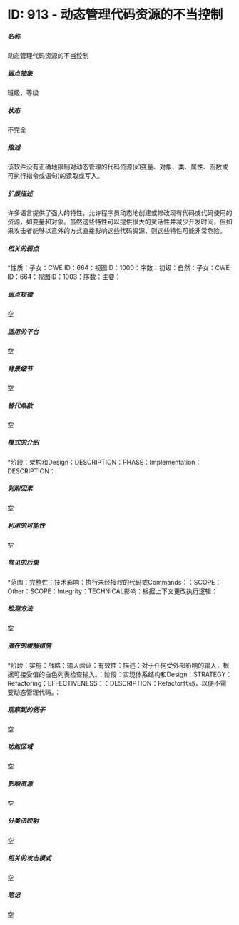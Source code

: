 # ID: 913 - 动态管理代码资源的不当控制
<h5>名称</h5>动态管理代码资源的不当控制
<h5>弱点抽象</h5>班级，等级
<h5>状态</h5>不完全
<h5>描述</h5>该软件没有正确地限制对动态管理的代码资源(如变量、对象、类、属性、函数或可执行指令或语句)的读取或写入。
<h5>扩展描述</h5>许多语言提供了强大的特性，允许程序员动态地创建或修改现有代码或代码使用的资源，如变量和对象。虽然这些特性可以提供很大的灵活性并减少开发时间，但如果攻击者能够以意外的方式直接影响这些代码资源，则这些特性可能非常危险。
<h5>相关的弱点</h5>*性质：子女：CWE ID：664：视图ID：1000：序数：初级：自然：子女：CWE ID：664：视图ID：1003：序数：主要：
<h5>弱点规律</h5>空
<h5>适用的平台</h5>空
<h5>背景细节</h5>空
<h5>替代条款</h5>空
<h5>模式的介绍</h5>*阶段：架构和Design：DESCRIPTION：PHASE：Implementation：DESCRIPTION：
<h5>剥削因素</h5>空
<h5>利用的可能性</h5>空
<h5>常见的后果</h5>*范围：完整性：技术影响：执行未经授权的代码或Commands：：SCOPE：Other：SCOPE：Integrity：TECHNICAL影响：根据上下文更改执行逻辑：
<h5>检测方法</h5>空
<h5>潜在的缓解措施</h5>*阶段：实施：战略：输入验证：有效性：描述：对于任何受外部影响的输入，根据可接受值的白色列表检查输入。：阶段：实现体系结构和Design：STRATEGY：Refactoring：EFFECTIVENESS：：DESCRIPTION：Refactor代码，以便不需要动态管理代码。：
<h5>观察到的例子</h5>空
<h5>功能区域</h5>空
<h5>影响资源</h5>空
<h5>分类法映射</h5>空
<h5>相关的攻击模式</h5>空
<h5>笔记</h5>空

